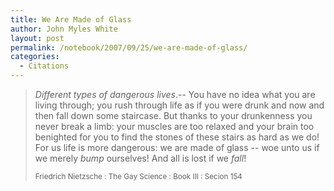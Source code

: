 ```yaml
---
title: We Are Made of Glass
author: John Myles White
layout: post
permalink: /notebook/2007/09/25/we-are-made-of-glass/
categories:
  - Citations
---
```


<blockquote>
<em>Different types of dangerous lives</em>.-- You have no idea what you are living through; you rush through life as if you were drunk and now and then fall down some staircase. But thanks to your drunkenness you never break a limb: your muscles are too relaxed and your brain too benighted for you to find the stones of these stairs as hard as we do! For us life is more dangerous: we are made of glass -- woe unto us if we merely <em>bump</em> ourselves! And all is lost if we <em>fall</em>!

<small>Friedrich Nietzsche : The Gay Science : Book III : Secion 154</small>
</blockquote>
